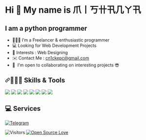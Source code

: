 Hi 👋 My name is 爪丨丂卄卂几ㄚ卂
=================================
I am a python programmer
-----------------
  
- 👨🏽‍💻 I’m a Freelancer & enthusiastic programmer
- 💻 Looking for Web Development Projects
- 🎲 Interests : Web Designing
- ✉️ Contact Me : [cn1ckepc@gmail.com](mailto:cn1ckepc@gmail.com)
- 🤝  I'm open to collaborating on interesting projects 😎
<h2 dir="auto">
  <a id="user-content--skills--tools" class="anchor" aria-hidden="true" href="#-skills--tools"><svg class="octicon octicon-link" viewBox="0 0 16 16" version="1.1" width="16" height="16" aria-hidden="true"><path fill-rule="evenodd" d="M7.775 3.275a.75.75 0 001.06 1.06l1.25-1.25a2 2 0 112.83 2.83l-2.5 2.5a2 2 0 01-2.83 0 .75.75 0 00-1.06 1.06 3.5 3.5 0 004.95 0l2.5-2.5a3.5 3.5 0 00-4.95-4.95l-1.25 1.25zm-4.69 9.64a2 2 0 010-2.83l2.5-2.5a2 2 0 012.83 0 .75.75 0 001.06-1.06 3.5 3.5 0 00-4.95 0l-2.5 2.5a3.5 3.5 0 004.95 4.95l1.25-1.25a.75.75 0 00-1.06-1.06l-1.25 1.25a2 2 0 01-2.83 0z"></path></svg></a>👨🏽‍💻 Skills &amp; Tools
</h2>

![](https://img.shields.io/badge/OS-Linux-informational?style=flat&logo=linux&logoColor=white&color=99e836)
![](https://img.shields.io/badge/Shell-Bash%20/%20ZSH-informational?style=flat&logo=gnu-bash&logoColor=white&color=99e836)
![](https://img.shields.io/badge/DevOps-Docker-informational?style=flat&logo=docker&logoColor=white&color=99e836)
![](https://img.shields.io/badge/Editor-VS_Code-informational?style=flat&logo=visual-studio-code&logoColor=white&color=99e836)
![](https://img.shields.io/badge/Code-Python-informational?style=flat&logo=python&logoColor=white&color=99e836)
![](https://img.shields.io/badge/Code-JavaScript-informational?style=flat&logo=JavaScript&logoColor=white&color=99e836)
![](https://img.shields.io/badge/Code-React.js-informational?style=flat&logo=React&logoColor=white&color=99e836)
![](https://img.shields.io/badge/Code-Goland-informational?style=flat&logo=Goland&logoColor=white&color=99e836)

## 💻 Services 

[![Telegram](https://img.shields.io/badge/-Telegram-000000?style=flat&logo=Telegram&logoColor=0088cc)](https://t.me/cNICKepc)

![Visitors](https://visitor-badge.laobi.icu/badge?page_id=cNICKepc.cNICKepc)
[![Open Source Love](https://badges.frapsoft.com/os/v1/open-source.svg?v=102)](https://github.com/thehackingsage?tab=repositories)
